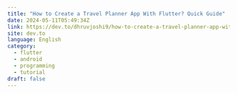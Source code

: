```yaml
---
title: "How to Create a Travel Planner App With Flutter? Quick Guide"
date: 2024-05-11T05:49:34Z
link: https://dev.to/dhruvjoshi9/how-to-create-a-travel-planner-app-with-flutter-quick-guide-57n1?utm_medium=RSS&utm_source=news.12bit.vn
site: dev.to
language: English
category:
  - flutter
  - android
  - programming
  - tutorial
draft: false
---
```

